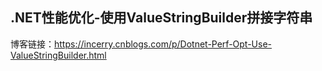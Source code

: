 ﻿## .NET性能优化-使用ValueStringBuilder拼接字符串

博客链接：https://incerry.cnblogs.com/p/Dotnet-Perf-Opt-Use-ValueStringBuilder.html